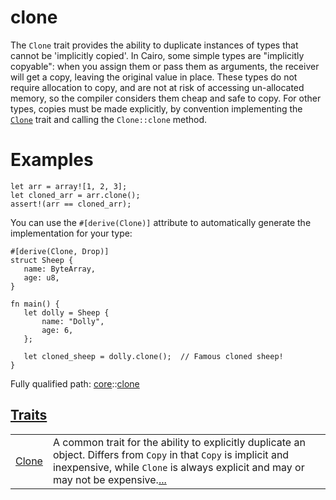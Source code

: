 # clone

The `Clone` trait provides the ability to duplicate instances of types that cannot be
'implicitly copied'.
In Cairo, some simple types are "implicitly copyable": when you assign them or pass them as
arguments, the receiver will get a copy, leaving the original value in place. These types do not
require allocation to copy, and are not at risk of accessing un-allocated memory, so the
compiler considers them cheap and safe to copy. For other types, copies must be made explicitly,
by convention implementing the [`Clone`](./core-clone-Clone.md) trait and calling the `Clone::clone` method.
# Examples

```cairo
let arr = array![1, 2, 3];
let cloned_arr = arr.clone();
assert!(arr == cloned_arr);
```

You can use the `#[derive(Clone)]` attribute to automatically generate the
implementation for your type:
```cairo
#[derive(Clone, Drop)]
struct Sheep {
   name: ByteArray,
   age: u8,
}

fn main() {
   let dolly = Sheep {
       name: "Dolly",
       age: 6,
   };

   let cloned_sheep = dolly.clone();  // Famous cloned sheep!
}
```

Fully qualified path: [core](./core.md)::[clone](./core-clone.md)


[Traits](./core-clone-traits.md)
 ---
| | |
|:---|:---|
| [Clone](./core-clone-Clone.md) | A common trait for the ability to explicitly duplicate an object. Differs from `Copy`  in that `Copy`  is implicit and inexpensive, while `Clone`  is always explicit and may or may not be expensive.[...](./core-clone-Clone.md) |
